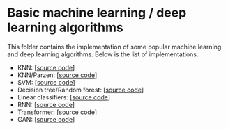 # Basic machine learning / deep learning algorithms


This folder contains the implementation of some popular machine learning and deep learning algorithms. Below is the list of implementations.

- KNN: [[source code](https://github.com/EmYassir/basic_ml_algorithms/blob/main/KNN.ipynb)]
- KNN/Parzen: [[source code](https://github.com/EmYassir/basic_ml_algorithms/blob/main/KNN_PARZEN.ipynb)]
- SVM: [[source code](https://github.com/EmYassir/basic_ml_algorithms/blob/main/SVM.ipynb)]
- Decision tree/Random forest: [[source code](https://github.com/EmYassir/basic_ml_algorithms/blob/main/DT_RF.ipynb)]
- Linear classifiers: [[source code](https://github.com/EmYassir/basic_ml_algorithms/blob/main/LC.ipynb)]
- RNN: [[source code](https://github.com/EmYassir/basic_ml_algorithms/blob/main/RNN.ipynb)]
- Transformer: [[source code](https://github.com/EmYassir/basic_ml_algorithms/blob/main/Trans.ipynb)]
- GAN: [[source code](https://github.com/EmYassir/basic_ml_algorithms/blob/main/GAN.ipynb)]
